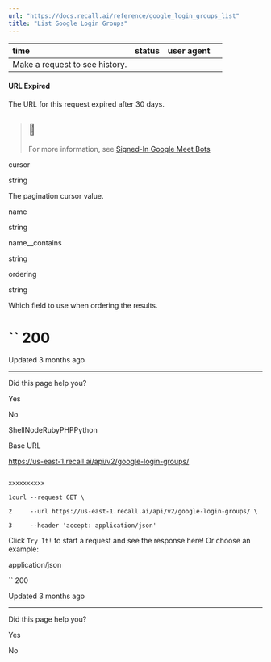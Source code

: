 ```yaml
---
url: "https://docs.recall.ai/reference/google_login_groups_list"
title: "List Google Login Groups"
---
```


| time | status | user agent |  |
| :-- | :-- | :-- | :-- |
| Make a request to see history. |

#### URL Expired

The URL for this request expired after 30 days.

> ## 📘
>
> For more information, see [Signed-In Google Meet Bots](https://docs.recall.ai/docs/google-meet-login-getting-started)

cursor

string

The pagination cursor value.

name

string

name\_\_contains

string

ordering

string

Which field to use when ordering the results.

# `` 200

Updated 3 months ago

* * *

Did this page help you?

Yes

No

ShellNodeRubyPHPPython

Base URL

https://us-east-1.recall.ai/api/v2/google-login-groups/

```

xxxxxxxxxx

1curl --request GET \

2     --url https://us-east-1.recall.ai/api/v2/google-login-groups/ \

3     --header 'accept: application/json'

```

Click `Try It!` to start a request and see the response here! Or choose an example:

application/json

`` 200

Updated 3 months ago

* * *

Did this page help you?

Yes

No
